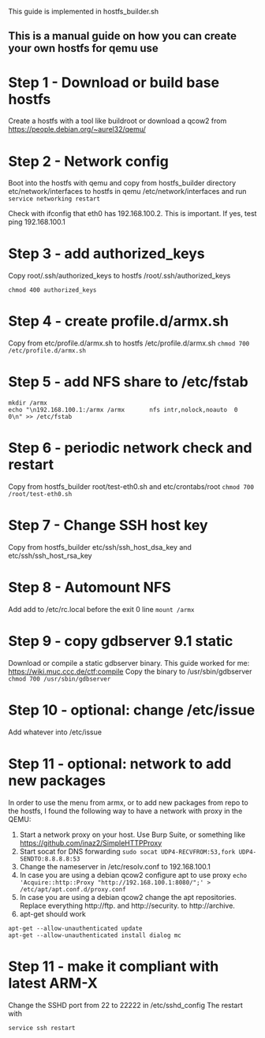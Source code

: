 This guide is implemented in hostfs_builder.sh 

## This is a manual guide on how you can create your own hostfs for qemu use

# Step 1 - Download or build base hostfs
Create a hostfs with a tool like buildroot or download a qcow2 from https://people.debian.org/~aurel32/qemu/

# Step 2 - Network config
Boot into the hostfs with qemu and copy from hostfs_builder directory etc/network/interfaces to hostfs in qemu /etc/network/interfaces
and run 
```service networking restart```

Check with ifconfig that eth0 has 192.168.100.2. This is important. If yes, test ping 192.168.100.1

# Step 3 - add authorized_keys 
Copy root/.ssh/authorized_keys to hostfs /root/.ssh/authorized_keys

```chmod 400 authorized_keys```

# Step 4 - create profile.d/armx.sh
Copy from etc/profile.d/armx.sh to hostfs /etc/profile.d/armx.sh
```chmod 700 /etc/profile.d/armx.sh```

# Step 5 - add NFS share to /etc/fstab
```
mkdir /armx
echo "\n192.168.100.1:/armx	/armx		nfs	intr,nolock,noauto	0	0\n" >> /etc/fstab
```

# Step 6 - periodic network check and restart
Copy from hostfs_builder root/test-eth0.sh and etc/crontabs/root 
```chmod 700 /root/test-eth0.sh```

# Step 7 -  Change SSH host key 
Copy from hostfs_builder etc/ssh/ssh_host_dsa_key and etc/ssh/ssh_host_rsa_key

# Step 8 - Automount NFS
Add add to /etc/rc.local before the exit 0 line 
```mount /armx```

# Step 9 -  copy gdbserver 9.1 static 
Download or compile a static gdbserver binary. This guide worked for me: https://wiki.muc.ccc.de/ctf:compile 
Copy the binary to /usr/sbin/gdbserver 
```chmod 700 /usr/sbin/gdbserver```

# Step 10 - optional: change /etc/issue
Add whatever into /etc/issue

# Step 11 - optional: network to add new packages
In order to use the menu from armx, or to add new packages from repo to the hostfs, I found the following way to have a network with proxy in the QEMU:
1. Start a network proxy on your host. Use Burp Suite, or something like https://github.com/inaz2/SimpleHTTPProxy
2. Start socat for DNS forwarding
```sudo socat UDP4-RECVFROM:53,fork UDP4-SENDTO:8.8.8.8:53```
3. Change the nameserver in /etc/resolv.conf to 192.168.100.1 
4. In case you are using a debian qcow2 configure apt to use proxy
```echo 'Acquire::http::Proxy "http://192.168.100.1:8080/";' > /etc/apt/apt.conf.d/proxy.conf```
5. In case you are using a debian qcow2 change the apt repositories. Replace everything http://ftp. and http://security. to http://archive.
6. apt-get should work
```
apt-get --allow-unauthenticated update
apt-get --allow-unauthenticated install dialog mc
```

# Step 11 - make it compliant with latest ARM-X
Change the SSHD port from 22 to 22222 in /etc/sshd_config
The restart with 
```
service ssh restart
```


